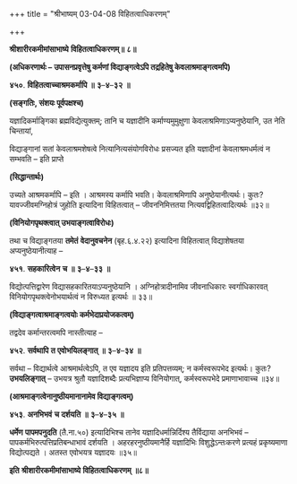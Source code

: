 +++
title = "श्रीभाष्यम् 03-04-08 विहितत्वाधिकरणम्"

+++
<div claऽऽ="elementor-widget-container">

**श्रीशारीरकमीमांसाभाष्ये** **विहितत्वाधिकरणम्॥** **८॥**

**(अधिकरणार्थः – उपासनप्रवृत्तेषु कर्मणां विद्याङ्गत्वेऽपि तद्रहितेषु केवलाश्रमाङ्गत्वमपि)**

**४५०**. **विहितत्वाच्चाश्रमकर्मापि** **॥** **३**–**४**–**३२** **॥**

**(सङ्गतिः, संशयः पूर्वपक्षश्च)**

यज्ञादिकर्माङ्गिका ब्रह्मविद्येत्युक्तम्; तानि च यज्ञादीनि कर्माण्यमुमुक्षुणा केवलाश्रमिणाऽप्यनुष्ठेयानि, उत नेति चिन्तायां,

विद्याङ्गानां सतां केवलाश्रमशेषत्वे नित्यानित्यसंयोगविरोधः प्रसज्यत इति यज्ञादीनां केवलाश्रमधर्मत्वं न सम्भवति – इति प्राप्ते

**(सिद्धान्तार्थः)**

उच्यते आश्रमकर्मापि – इति । आश्रमस्य कर्मापि भवति। केवलाश्रमिणापि अनुष्ठेयानीत्यर्थः। कुतः? यावज्जीवमग्निहोत्रं जुहोति इत्यादिना विहितत्वात् – जीवननिमित्ततया नित्यवद्विहितत्वादित्यर्थः ॥३२॥

**(विनियोगपृथक्त्वात् उभयाङ्गत्वाविरोधः)**

तथा च विद्याङ्गतया **तमेतं** **वेदानुवचनेन** (बृह.६.४.२२) इत्यादिना विहितत्वात् विद्याशेषतया अप्यनुष्ठेयानीत्याह –

**४५१**. **सहकारित्वेन** **च** **॥** **३**–**४**–**३३** **॥**

विद्योत्पत्तिद्वारेण विद्यासहकारितयाऽप्यनुष्ठेयानि । अग्निहोत्रादीनामिव जीवनाधिकारः स्वर्गाधिकारवत् विनियोगपृथक्त्वेनोभयार्थत्वं न विरुध्यत इत्यर्थः ॥ ३३॥

**(विद्याङ्गत्वाश्रमाङ्गत्वयोः कर्मभेदाप्रयोजकत्वम्)**

तद्वदेव कर्मान्तरत्वमपि नास्तीत्याह –

**४५२**. **सर्वथापि** **त** **एवोभयिलङ्गात्** **॥** **३**–**४**–**३४** **॥**

सर्वथा – विद्यार्थत्वे आश्रमार्थत्वेऽपि, त एव यज्ञादय इति प्रतिपत्तव्यम्; न कर्मस्वरूपभेद इत्यर्थः। कुतः? **उभयलिङ्गात्** – उभयत्र श्रुतौ यज्ञादिशब्दैः प्रत्यभिज्ञाप्य विनियोगात्, कर्मस्वरूपभेदे प्रमाणाभावाच्च ॥३४॥

**(आश्रमाङ्गत्वेनानुष्ठीयमानानामेव विद्याङ्गत्वम्)**

**४५३**. **अनभिभवं** **च** **दर्शयति** **॥** **३**–**४**–**३५** **॥**

**धर्मेण** **पापमपनुदति** (तै.ना.५०) इत्यादिभिश्च तानेव यज्ञादिधर्मान्निर्दिश्य तैर्विद्याया अनभिभवं – पापकर्मभिरुत्पत्तिप्रतिबन्धाभावं दर्शयति । अहरहरनुष्ठीयमानैर्हि यज्ञादिभिः विशुद्धेऽन्तःकरणे प्रत्यहं प्रकृष्यमाणा विद्योत्पद्यते । अतस्त एवोभयत्र यज्ञादयः ॥३५॥

**इति** **श्रीशारीरकमीमांसाभाष्ये** **विहितत्वाधिकरणम्** **॥८॥**

</div>
